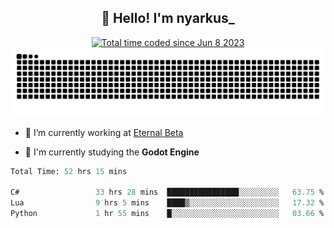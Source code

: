 <h2 align="center">👋 Hello! I'm nyarkus_</h2>
<p align="center">
  <a href="https://wakatime.com/@8f9aa332-6725-4e00-a5d9-b2317a4b74a6">
    <img src="https://wakatime.com/badge/user/8f9aa332-6725-4e00-a5d9-b2317a4b74a6.svg" alt="Total time coded since Jun 8 2023" />
  </a>
  <br>
  <img src = "https://github.com/nyarkus/nyarkus/blob/output/github-snake-dark.svg">
</p>

- 🔭 I’m currently working at [Eternal Beta](https://github.com/Kacianoki/Eternal-Beta)
<!--- 💬 Ask me about **nothing :<**-->
- 🌱 I'm currently studying the **Godot Engine**

<!--START_SECTION:waka-->

```fs
Total Time: 52 hrs 15 mins

C#                 33 hrs 28 mins  ████████████████░░░░░░░░░   63.75 %
Lua                9 hrs 5 mins    ████▒░░░░░░░░░░░░░░░░░░░░   17.32 %
Python             1 hr 55 mins    █░░░░░░░░░░░░░░░░░░░░░░░░   03.66 %
```

<!--END_SECTION:waka-->
